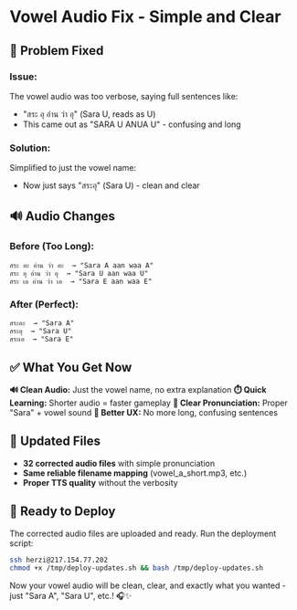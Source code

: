 # Vowel Audio Fix - Simple and Clear

## 🎯 Problem Fixed

### **Issue:**
The vowel audio was too verbose, saying full sentences like:
- "สระ อุ อ่าน ว่า อุ" (Sara U, reads as U)
- This came out as "SARA U ANUA U" - confusing and long

### **Solution:**
Simplified to just the vowel name:
- Now just says "สระอุ" (Sara U) - clean and clear

## 🔊 Audio Changes

### **Before (Too Long):**
```
สระ อะ อ่าน ว่า อะ  → "Sara A aan waa A"
สระ อุ อ่าน ว่า อุ  → "Sara U aan waa U"  
สระ เอ อ่าน ว่า เอ  → "Sara E aan waa E"
```

### **After (Perfect):**
```
สระอะ  → "Sara A"
สระอุ  → "Sara U"
สระเอ  → "Sara E"
```

## ✅ What You Get Now

**🔊 Clean Audio:** Just the vowel name, no extra explanation
**⏱️ Quick Learning:** Shorter audio = faster gameplay
**🎯 Clear Pronunciation:** Proper "Sara" + vowel sound
**📱 Better UX:** No more long, confusing sentences

## 📁 Updated Files

- **32 corrected audio files** with simple pronunciation
- **Same reliable filename mapping** (vowel_a_short.mp3, etc.)
- **Proper TTS quality** without the verbosity

## 🚀 Ready to Deploy

The corrected audio files are uploaded and ready. Run the deployment script:

```bash
ssh herzi@217.154.77.202
chmod +x /tmp/deploy-updates.sh && bash /tmp/deploy-updates.sh
```

Now your vowel audio will be clean, clear, and exactly what you wanted - just "Sara A", "Sara U", etc.! 🎧✨
